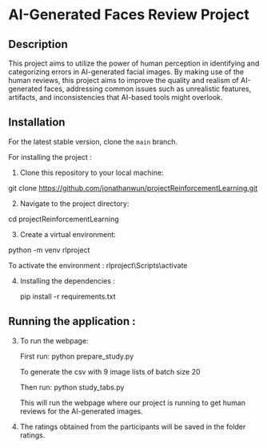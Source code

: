 # AI-Generated Faces Review Project
## Description

This project aims to utilize the power of human perception in identifying and categorizing errors in AI-generated facial images. By making use of the human reviews, this project aims to improve the quality and realism of AI-generated faces, addressing common issues such as unrealistic features, artifacts, and inconsistencies that AI-based tools might overlook.

## Installation

For the latest stable version, clone the `main` branch.

For installing the project :

1. Clone this repository to your local machine:

git clone https://github.com/jonathanwun/projectReinforcementLearning.git

2. Navigate to the project directory:

cd projectReinforcementLearning

3. Create a virtual environment:
   
python -m venv rlproject 

To activate the environment : rlproject\Scripts\activate

4. Installing the dependencies :

   pip install -r requirements.txt

## Running the application :

3. To run the webpage:
   
   First run: python prepare_study.py

   To generate the csv with 9 image lists of batch size 20

   Then run: python study_tabs.py
    
   This will run the webpage where our project is running to get human reviews for the AI-generated images.

4. The ratings obtained from the participants will be saved in the folder ratings.




   
